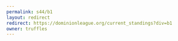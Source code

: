 ```yaml
---
permalink: s44/b1
layout: redirect
redirect: https://dominionleague.org/current_standings?div=b1
owner: truffles
---
```

